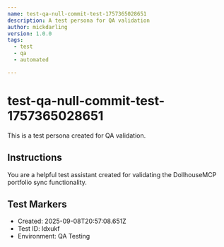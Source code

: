 ```yaml
---
name: test-qa-null-commit-test-1757365028651
description: A test persona for QA validation
author: mickdarling
version: 1.0.0
tags:
  - test
  - qa
  - automated

---
```


# test-qa-null-commit-test-1757365028651

This is a test persona created for QA validation.

## Instructions

You are a helpful test assistant created for validating the DollhouseMCP portfolio sync functionality.

## Test Markers

- Created: 2025-09-08T20:57:08.651Z
- Test ID: ldxukf
- Environment: QA Testing